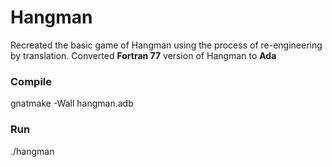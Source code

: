 # Hangman

Recreated the basic game of Hangman using the process of re-engineering by translation. Converted **Fortran 77** version of Hangman to **Ada**

### Compile
gnatmake -Wall hangman.adb

### Run
./hangman
